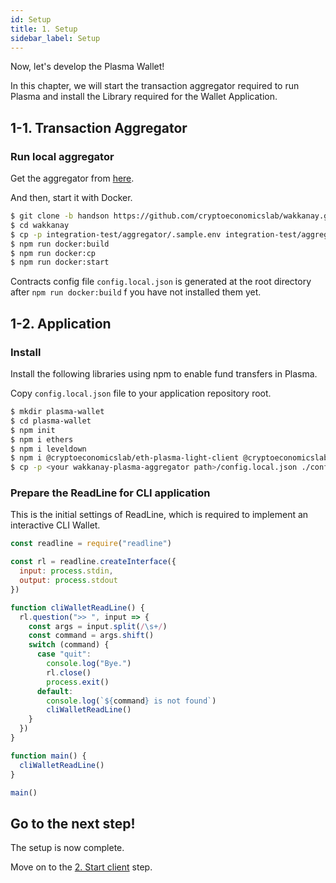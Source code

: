 ```yaml
---
id: Setup
title: 1. Setup
sidebar_label: Setup
---
```


Now, let's develop the Plasma Wallet!

In this chapter, we will start the transaction aggregator required to run Plasma and install the Library required for the Wallet Application.

## 1-1. Transaction Aggregator

### Run local aggregator

Get the aggregator from [here](https://github.com/cryptoeconomicslab/wakkanay/releases/tag/handson-april).

And then, start it with Docker.

```bash
$ git clone -b handson https://github.com/cryptoeconomicslab/wakkanay.git
$ cd wakkanay
$ cp -p integration-test/aggregator/.sample.env integration-test/aggregator/.env
$ npm run docker:build
$ npm run docker:cp
$ npm run docker:start
```

Contracts config file `config.local.json` is generated at the root directory after `npm run docker:build` f you have not installed them yet.

## 1-2. Application

### Install

Install the following libraries using npm to enable fund transfers in Plasma.

Copy `config.local.json` file to your application repository root.

```bash
$ mkdir plasma-wallet
$ cd plasma-wallet
$ npm init
$ npm i ethers
$ npm i leveldown
$ npm i @cryptoeconomicslab/eth-plasma-light-client @cryptoeconomicslab/primitives @cryptoeconomicslab/level-kvs
$ cp -p <your wakkanay-plasma-aggregator path>/config.local.json ./config.local.json
```

### Prepare the ReadLine for CLI application

This is the initial settings of ReadLine, which is required to implement an interactive CLI Wallet.

```javascript
const readline = require("readline")

const rl = readline.createInterface({
  input: process.stdin,
  output: process.stdout
})

function cliWalletReadLine() {
  rl.question(">> ", input => {
    const args = input.split(/\s+/)
    const command = args.shift()
    switch (command) {
      case "quit":
        console.log("Bye.")
        rl.close()
        process.exit()
      default:
        console.log(`${command} is not found`)
        cliWalletReadLine()
    }
  })
}

function main() {
  cliWalletReadLine()
}

main()
```

## Go to the next step!

The setup is now complete.

Move on to the [2. Start client](Start_Client) step.
